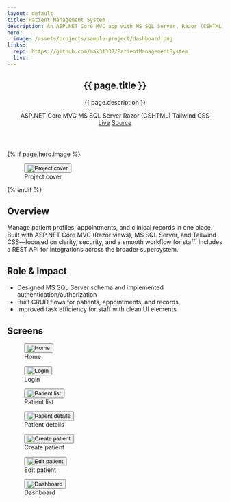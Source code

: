 ```yaml
---
layout: default
title: Patient Management System
description: An ASP.NET Core MVC app with MS SQL Server, Razor (CSHTML), and Tailwind CSS to manage patients, appointments, and records—with a REST API for integrating with other systems as part of a larger supersystem.
hero:
  image: /assets/projects/sample-project/dashboard.png
links:
  repo: https://github.com/max31337/PatientManagementSystem
  live:
---
```


<section class="space-y-10">
  <header class="space-y-4">
    <div>
      <h1 class="text-3xl font-semibold tracking-tight">{{ page.title }}</h1>
      <p class="text-muted-foreground max-w-2xl">{{ page.description }}</p>
    </div>
    <div class="flex flex-wrap items-center gap-2 text-[11px]">
      <span class="rounded-full border border-border px-2 py-0.5 bg-secondary/40">ASP.NET Core MVC</span>
      <span class="rounded-full border border-border px-2 py-0.5 bg-secondary/40">MS SQL Server</span>
      <span class="rounded-full border border-border px-2 py-0.5 bg-secondary/40">Razor (CSHTML)</span>
      <span class="rounded-full border border-border px-2 py-0.5 bg-secondary/40">Tailwind CSS</span>
    </div>
    <div class="flex gap-3 text-xs">
      <a class="rounded-md border border-border px-3 py-1 hover:bg-secondary {% unless page.links.live %}pointer-events-none opacity-50{% endunless %}" href="{{ page.links.live }}">Live</a>
      <a class="rounded-md border border-border px-3 py-1 hover:bg-secondary {% unless page.links.repo %}pointer-events-none opacity-50{% endunless %}" href="{{ page.links.repo }}" target="_blank" rel="noopener">Source</a>
    </div>
  </header>

  {% if page.hero.image %}
  <figure class="rounded-lg border border-border overflow-hidden">
    <button type="button" class="project-img-btn" data-img="{{ page.hero.image | relative_url }}" aria-label="View image">
      <img class="w-full" src="{{ page.hero.image | relative_url }}" alt="Project cover" />
    </button>
    <figcaption class="px-4 py-2 text-xs text-muted-foreground border-t border-border">Project cover</figcaption>
  </figure>
  {% endif %}

  <div class="grid gap-6 md:grid-cols-2">
    <article class="rounded-lg border border-border p-4">
      <h2 class="font-medium mb-2">Overview</h2>
      <p class="text-sm text-muted-foreground">Manage patient profiles, appointments, and clinical records in one place. Built with ASP.NET Core MVC (Razor views), MS SQL Server, and Tailwind CSS—focused on clarity, security, and a smooth workflow for staff. Includes a REST API for integrations across the broader supersystem.</p>
    </article>
    <article class="rounded-lg border border-border p-4">
      <h2 class="font-medium mb-2">Role & Impact</h2>
      <ul class="list-disc pl-5 text-sm space-y-1 text-muted-foreground">
        <li>Designed MS SQL Server schema and implemented authentication/authorization</li>
        <li>Built CRUD flows for patients, appointments, and records</li>
        <li>Improved task efficiency for staff with clean UI elements</li>
      </ul>
    </article>
  </div>

  <div class="space-y-3">
    <h2 class="font-medium">Screens</h2>
    <div class="grid gap-4 md:grid-cols-2">
      <figure class="rounded-lg border border-border overflow-hidden">
        <button type="button" class="project-img-btn" data-img="{{ '/assets/projects/sample-project/home.png' | relative_url }}" aria-label="View image">
          <img class="w-full" src="{{ '/assets/projects/sample-project/home.png' | relative_url }}" alt="Home" />
        </button>
        <figcaption class="px-4 py-2 text-xs text-muted-foreground border-t border-border">Home</figcaption>
      </figure>
      <figure class="rounded-lg border border-border overflow-hidden">
        <button type="button" class="project-img-btn" data-img="{{ '/assets/projects/sample-project/login.png' | relative_url }}" aria-label="View image">
          <img class="w-full" src="{{ '/assets/projects/sample-project/login.png' | relative_url }}" alt="Login" />
        </button>
        <figcaption class="px-4 py-2 text-xs text-muted-foreground border-t border-border">Login</figcaption>
      </figure>
      <figure class="rounded-lg border border-border overflow-hidden">
        <button type="button" class="project-img-btn" data-img="{{ '/assets/projects/sample-project/patientlist.png' | relative_url }}" aria-label="View image">
          <img class="w-full" src="{{ '/assets/projects/sample-project/patientlist.png' | relative_url }}" alt="Patient list" />
        </button>
        <figcaption class="px-4 py-2 text-xs text-muted-foreground border-t border-border">Patient list</figcaption>
      </figure>
      <figure class="rounded-lg border border-border overflow-hidden">
        <button type="button" class="project-img-btn" data-img="{{ '/assets/projects/sample-project/patientdetails.png' | relative_url }}" aria-label="View image">
          <img class="w-full" src="{{ '/assets/projects/sample-project/patientdetails.png' | relative_url }}" alt="Patient details" />
        </button>
        <figcaption class="px-4 py-2 text-xs text-muted-foreground border-t border-border">Patient details</figcaption>
      </figure>
      <figure class="rounded-lg border border-border overflow-hidden">
        <button type="button" class="project-img-btn" data-img="{{ '/assets/projects/sample-project/patient-creation-form.png' | relative_url }}" aria-label="View image">
          <img class="w-full" src="{{ '/assets/projects/sample-project/patient-creation-form.png' | relative_url }}" alt="Create patient" />
        </button>
        <figcaption class="px-4 py-2 text-xs text-muted-foreground border-t border-border">Create patient</figcaption>
      </figure>
      <figure class="rounded-lg border border-border overflow-hidden">
        <button type="button" class="project-img-btn" data-img="{{ '/assets/projects/sample-project/patient-edit-form.png' | relative_url }}" aria-label="View image">
          <img class="w-full" src="{{ '/assets/projects/sample-project/patient-edit-form.png' | relative_url }}" alt="Edit patient" />
        </button>
        <figcaption class="px-4 py-2 text-xs text-muted-foreground border-t border-border">Edit patient</figcaption>
      </figure>
      <figure class="rounded-lg border border-border overflow-hidden md:col-span-2">
        <button type="button" class="project-img-btn" data-img="{{ '/assets/projects/sample-project/dashboard.png' | relative_url }}" aria-label="View image">
          <img class="w-full" src="{{ '/assets/projects/sample-project/dashboard.png' | relative_url }}" alt="Dashboard" />
        </button>
        <figcaption class="px-4 py-2 text-xs text-muted-foreground border-t border-border">Dashboard</figcaption>
      </figure>
<!-- Modal for image pop-up -->
<div id="img-modal" style="display:none;position:fixed;z-index:50;inset:0;background:rgba(0,0,0,0.85);align-items:center;justify-content:center;">
  <button id="img-modal-close" aria-label="Close image" style="position:absolute;top:0;right:0;padding:2rem 2rem 1rem 1rem;background:none;border:none;color:#fff;font-size:2rem;cursor:pointer;">&times;</button>
  <img id="img-modal-img" src="" alt="Project screenshot" style="max-width:90vw;max-height:90vh;border-radius:0.5rem;box-shadow:0 4px 32px #0008;" />
</div>
<script>
  // Modal logic for all .project-img-btn
  document.addEventListener('DOMContentLoaded', function() {
    const modal = document.getElementById('img-modal');
    const modalImg = document.getElementById('img-modal-img');
    const closeBtn = document.getElementById('img-modal-close');
    document.querySelectorAll('.project-img-btn').forEach(btn => {
      btn.addEventListener('click', function(e) {
        e.preventDefault();
        modalImg.src = btn.getAttribute('data-img');
        modal.style.display = 'flex';
        modal.focus();
      });
    });
    function closeModal() {
      modal.style.display = 'none';
      modalImg.src = '';
    }
    closeBtn.addEventListener('click', closeModal);
    modal.addEventListener('click', function(e) {
      if (e.target === modal) closeModal();
    });
    document.addEventListener('keydown', function(e) {
      if (modal.style.display === 'flex' && (e.key === 'Escape' || e.key === 'Esc')) closeModal();
    });
  });
</script>
    </div>
  </div>
</section>
